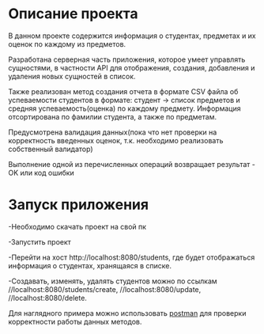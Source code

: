 # Описание проекта
В данном проекте содержится информация о студентах, предметах и их оценок по каждому из предметов.

Разработана серверная часть приложения, которое умеет управлять сущностями, в частности API для отображения, создания, добавления и удаления новых сущностей в список.

Также реализован метод создания отчета в формате CSV файла об успеваемости студентов в формате: студент -> список предметов и средняя успеваемость(оценка) по каждому предмету.
Информация отсортирована по фамилии студента, а также по предметам.

Предусмотрена валидация данных(пока что нет проверки на корректность введенных оценок, т.к. необходимо реализовать собственный валидатор)

Выполнение одной из перечисленных операций возвращает результат - OK или код ошибки

# Запуск приложения 

-Необходимо скачать проект на свой пк

-Запустить проект

-Перейти на хост http://localhost:8080/students, где будет отображаться информация о студентах, хранящаяся в списке.

-Создавать, изменять, удалять студентов можно по ссылкам //localhost:8080/students/create, //localhost:8080/update, //localhost:8080/delete. 

Для наглядного примера можно использовать [postman](https://www.postman.com/) для проверки корректности работы данных методов.

